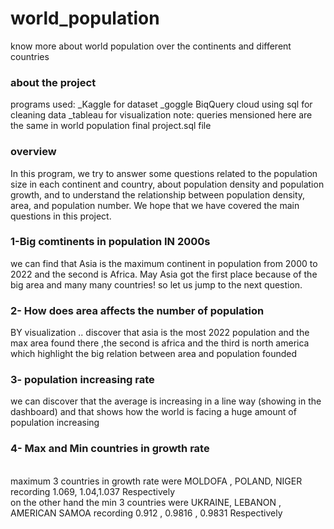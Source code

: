# world_population
 know more about world population over the continents and different countries
 ### about the project
 programs used:
 _Kaggle for dataset
 _goggle BiqQuery cloud using sql for cleaning data
 _tableau for visualization 
 note: queries mensioned here are the same in world population final project.sql file 
 <br> 
 ### overview 
 In this program, we try to answer some questions related to the population size in each continent and country, about population density and population growth, and to understand the relationship between population density, area, and population number. We hope that we have covered the main questions in this project.
 ### 1-Big comtinents in population IN 2000s
 we can find that Asia is the maximum continent in population from 2000 to 2022 and the second is Africa. May Asia got the first place because of the big area and many many countries! so let us jump to the next question.
 <br>
  
 ### 2- How does area affects the number of population 
 BY visualization .. discover that asia is the most 2022 population and the max area found there ,the second is africa and the third is north america which highlight the big relation between area and population founded  

 ### 3- population increasing rate 

 we can discover that the average is increasing in a line way (showing in the dashboard) and that shows how the world is facing a huge amount of population increasing
 <br>
 ### 4- Max and Min countries in growth rate
 <br>
 maximum 3 countries in growth rate were MOLDOFA , POLAND, NIGER recording 1.069, 1.04,1.037 Respectively
 <br>
 on the other hand the min 3 countries were UKRAINE, LEBANON , AMERICAN SAMOA recording 0.912 , 0.9816 , 0.9831 Respectively
 <br>
 
 
 
 
 
